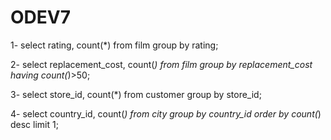 # ODEV7
1- select rating, count(*) from film
group by rating;

2- select replacement_cost, count(*) from film
group by replacement_cost
having count(*)>50;

3- select store_id, count(*) from customer
group by store_id;

4- select country_id, count(*) from city
group by country_id
order by count(*) desc
limit 1;
